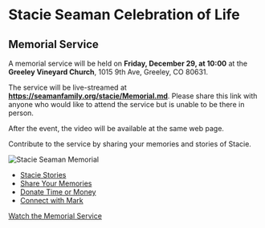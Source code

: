 # Stacie Seaman Celebration of Life

## Memorial Service

A memorial service will be held on **Friday, December 29, at 10:00** at the **Greeley Vineyard Church**, 1015 9th Ave, Greeley,
CO 80631.

The service will be live-streamed at **https://seamanfamily.org/stacie/Memorial.md**. Please share this link with anyone
who would like to attend the service but is unable to be there in person.

After the event, the video will be available at the same web page.

Contribute to the service by sharing your memories and stories of Stacie.  

![Stacie Seaman Memorial](img/Memorial.jpg)

* [Stacie Stories](/stacie/Stories.md)
* [Share Your Memories](/stacie/Memories.md)
* [Donate Time or Money](/stacie/Donate.md)
* [Connect with Mark](/stacie/Connect.md)


<a class="btn brown" href="https://greeleyvineyardchurch.subspla.sh/sk29hjj" target="_memorial">Watch the Memorial Service</a>

